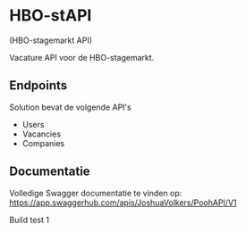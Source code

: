 # HBO-stAPI
(HBO-stagemarkt API)

Vacature API voor de HBO-stagemarkt.

## Endpoints

Solution bevat de volgende API's
- Users
- Vacancies
- Companies 

## Documentatie

Volledige Swagger documentatie te vinden op:
https://app.swaggerhub.com/apis/JoshuaVolkers/PoohAPI/V1

Build test 1

